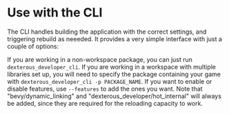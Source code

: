 # Use with the CLI

The CLI handles building the application with the correct settings, and triggering rebuild as neeeded. It provides a very simple interface with just a couple of options:

If you are working in a non-workspace package, you can just run `dexterous_developer_cli`.
If you are working in a workspace with multiple libraries set up, you will need to specify the package containing your game with `dexterous_developer_cli -p PACKAGE_NAME`.
If you want to enable or disable features, use `--features` to add the ones you want. Note that "bevy/dynamic_linking" and "dexterous_developer/hot_internal" will always be added, since they are required for the reloading capacity to work.
